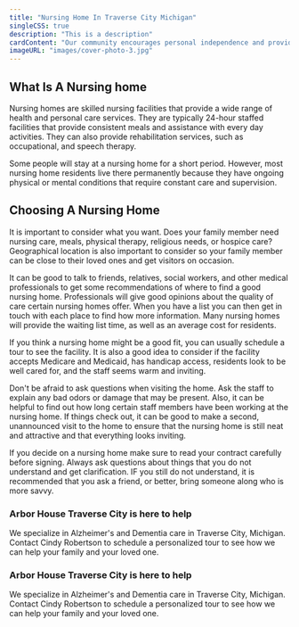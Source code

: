 ```yaml
---
title: "Nursing Home In Traverse City Michigan"
singleCSS: true
description: "This is a description"
cardContent: "Our community encourages personal independence and provides a safe, calm environment.  We have skilled nurses on hand 24 hours a day to ensure your loved one is well cared for."
imageURL: "images/cover-photo-3.jpg"
---
```


## What Is A Nursing home

Nursing homes are skilled nursing facilities that provide a wide range of health and personal care services.  They are typically 24-hour staffed facilities that provide consistent meals and assistance with every day activities.  They can also provide rehabilitation services, such as occupational, and speech therapy.  

Some people will stay at a nursing home for a short period.  However, most nursing home residents live there permanently because they have ongoing physical or mental conditions that require constant care and supervision.  

## Choosing A Nursing Home

It is important to consider what you want.  Does your family member need nursing care, meals, physical therapy, religious needs, or hospice care?  Geographical location is also important to consider so your family member can be close to their loved ones and get visitors on occasion.  

It can be good to talk to friends, relatives, social workers, and other medical professionals to get some recommendations of where to find a good nursing home.  Professionals will give good opinions about the quality of care certain nursing homes offer.  When you have a list you can then get in touch with each place to find how more information.  Many nursing homes will provide the waiting list time, as well as an average cost for residents.  

If you think a nursing home might be a good fit, you can usually schedule a tour to see the facility.  It is also a good idea to consider if the facility accepts Medicare and Medicaid, has handicap access, residents look to be well cared for, and the staff seems warm and inviting.  

Don't be afraid to ask questions when visiting the home.  Ask the staff to explain any bad odors or damage that may be present.  Also, it can be helpful to find out how long certain staff members have been working at the nursing home.  If things check out, it can be good to make a second, unannounced visit to the home to ensure that the nursing home is still neat and attractive and that everything looks inviting.

If you decide on a nursing home make sure to read your contract carefully before signing.  Always ask questions about things that you do not understand and get clarification.  IF you still do not understand, it is recommended that you ask a friend, or better, bring someone along who is more savvy.  


### Arbor House Traverse City is here to help

We specialize in Alzheimer's and Dementia care in Traverse City, Michigan.  Contact Cindy Robertson to schedule a personalized tour to see how we can help your family and your loved one.



### Arbor House Traverse City is here to help

We specialize in Alzheimer's and Dementia care in Traverse City, Michigan.  Contact Cindy Robertson to schedule a personalized tour to see how we can help your family and your loved one.